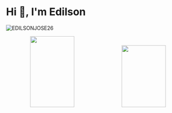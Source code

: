 <h1 align="left">Hi 👋, I'm Edilson</h1>
<p align="left"> <img src="https://komarev.com/ghpvc/?username=EDILSONJOSE26" alt="EDILSONJOSE26" /> </p>
<div align="center">  
  <img width="49%" height="195px" src="https://github-readme-stats.vercel.app/api?username=EDILSONJOSE26&show_icons=true&theme=blue_navy" />

  <img width="49%" height="170px" src="https://github-readme-stats.vercel.app/api/top-langs/?username=EDILSONJOSE26&layout=compact&hide_border=true&title_color=008000&text_color=c27ba0&bg_color=06080a" />
</div>

